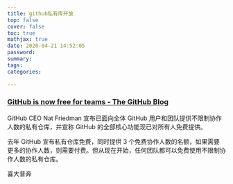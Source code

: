```yaml
---
title: github私有库开放
top: false
cover: false
toc: true
mathjax: true
date: 2020-04-21 14:52:05
password:
summary:
tags:
categories:

---
```




### [GitHub is now free for teams - The GitHub Blog](https://github.blog/2020-04-14-github-is-now-free-for-teams/?from=timeline&isappinstalled=0)

GitHub CEO Nat Friedman 宣布已面向全体 GitHub 用户和团队提供不限制协作人数的私有仓库，并宣称 GitHub 的全部核心功能现已对所有人免费提供。

去年 GitHub 宣布私有仓库免费，同时提供 3 个免费协作人数的名额，如果需要更多的协作人数，则需要付费。但从现在开始，任何团队都可以免费使用不限制协作人数的私有仓库。

喜大普奔

